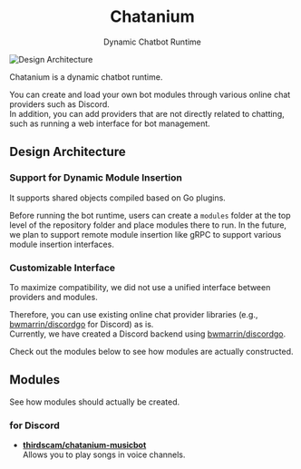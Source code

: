 <h1 align="center">Chatanium</h1>
<p align="center">Dynamic Chatbot Runtime</p>

![Design Architecture](https://github.com/user-attachments/assets/cef88e8c-6689-4a08-8231-ec80d43bbea2)

Chatanium is a dynamic chatbot runtime.

You can create and load your own bot modules through various online chat providers such as Discord.<br/>
In addition, you can add providers that are not directly related to chatting, such as running a web interface for bot management.

## Design Architecture

### Support for Dynamic Module Insertion

It supports shared objects compiled based on Go plugins.<br/>

Before running the bot runtime, users can create a `modules` folder at the top level of the repository folder and place modules there to run.
In the future, we plan to support remote module insertion like gRPC to support various module insertion interfaces.

### Customizable Interface

To maximize compatibility, we did not use a unified interface between providers and modules.

Therefore, you can use existing online chat provider libraries (e.g., [bwmarrin/discordgo](https://github.com/bwmarrin/discordgo) for Discord) as is.<br/>
Currently, we have created a Discord backend using [bwmarrin/discordgo](https://github.com/bwmarrin/discordgo).

Check out the modules below to see how modules are actually constructed.

## Modules

See how modules should actually be created.

### for Discord

* **[thirdscam/chatanium-musicbot](https://github.com/thirdscam/chatanium-musicbot)**<br/>
Allows you to play songs in voice channels.
